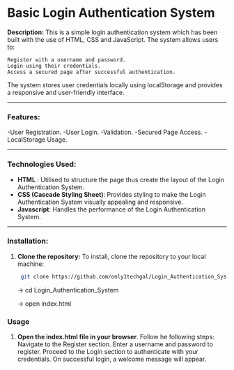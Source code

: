 # **Basic Login Authentication System**

**Description:**
This is a simple login authentication system which has been built with the use of HTML, CSS and JavaScript. 
The system allows users to:

    Register with a username and password.
    Login using their credentials.
    Access a secured page after successful authentication.

The system stores user credentials locally using localStorage and provides a responsive and user-friendly interface.
___

### **Features:**
 -User Registration.
 -User Login.
 -Validation.
 -Secured Page Access.
 -LocalStorage Usage.
___

### **Technologies Used:**
- **HTML** : Utilised to structure the page thus create the layout of the Login Authentication System.
- **CSS (Cascade Styling Sheet)**: Provides styling to make the Login Authentication System visually appealing and responsive.
- **Javascript**: Handles the performance of the Login Authentication System.

___

### **Installation:**
1. **Clone the repository:**
   To install, clone the repository to your local machine:
   ```bash
    git clone https://github.com/only1techgal/Login_Authentication_System.git
   ```
   -> cd Login_Authentication_System

   -> open index.html

### **Usage**
1. **Open the index.html file in your browser**.
    Follow he following steps:
        Navigate to the Register section.
        Enter a username and password to register.
        Proceed to the Login section to authenticate with your credentials.
        On successful login, a welcome message will appear.

